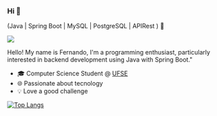 ### Hi 👋
(Java | Spring Boot | MySQL | PostgreSQL | APIRest ) 🚀

 [<img src="https://img.shields.io/badge/linkedin-%230077B5.svg?&style=for-the-badge&logo=linkedin&logoColor=white" />](https://www.linkedin.com/in/jos%C3%A9-fernando-bispo-dos-santos-b09a63266/)
 
Hello! My name is Fernando, I'm a programming enthusiast, particularly interested in backend development using Java with Spring Boot."
- 🎓 Computer Science Student @ [UFSE](https://www.ufs.br/)
- 🌐 Passionate about tecnology
- 💡 Love a good challenge


[![Top Langs](https://github-readme-stats.vercel.app/api/top-langs/?username=Fernand0-jf)](https://github.com/anuraghazra/github-readme-stats)
